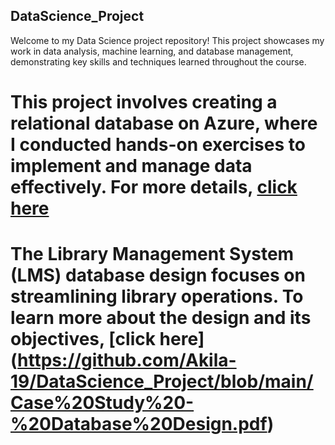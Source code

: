 ## DataScience_Project

Welcome to my Data Science project repository! 
This project showcases my work in data analysis, machine learning, and database management, demonstrating key skills and techniques learned throughout the course.

# This project involves creating a relational database on Azure, where I conducted hands-on exercises to implement and manage data effectively. For more details, [click here](https://github.com/Akila-19/DataScience_Project/blob/main/Azure_RelationalDatabase.pdf)

# The Library Management System (LMS) database design focuses on streamlining library operations. To learn more about the design and its objectives, [click here] (https://github.com/Akila-19/DataScience_Project/blob/main/Case%20Study%20-%20Database%20Design.pdf)
